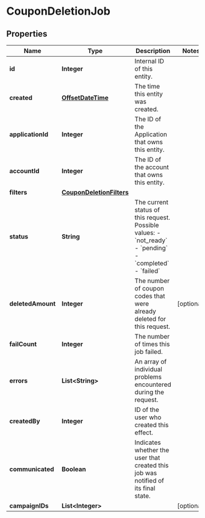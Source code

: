 

# CouponDeletionJob

## Properties

Name | Type | Description | Notes
------------ | ------------- | ------------- | -------------
**id** | **Integer** | Internal ID of this entity. | 
**created** | [**OffsetDateTime**](OffsetDateTime.md) | The time this entity was created. | 
**applicationId** | **Integer** | The ID of the Application that owns this entity. | 
**accountId** | **Integer** | The ID of the account that owns this entity. | 
**filters** | [**CouponDeletionFilters**](CouponDeletionFilters.md) |  | 
**status** | **String** | The current status of this request. Possible values: - &#x60;not_ready&#x60; - &#x60;pending&#x60; - &#x60;completed&#x60; - &#x60;failed&#x60;  | 
**deletedAmount** | **Integer** | The number of coupon codes that were already deleted for this request. |  [optional]
**failCount** | **Integer** | The number of times this job failed. | 
**errors** | **List&lt;String&gt;** | An array of individual problems encountered during the request. | 
**createdBy** | **Integer** | ID of the user who created this effect. | 
**communicated** | **Boolean** | Indicates whether the user that created this job was notified of its final state. | 
**campaignIDs** | **List&lt;Integer&gt;** |  |  [optional]




